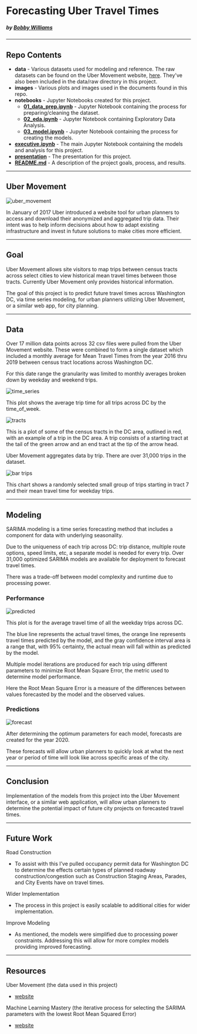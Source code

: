 # Forecasting Uber Travel Times

#####    by <b>[Bobby Williams](https://github.com/bobbyiestofjos)</b>

---

## Repo Contents

- <b>data</b> - Various datasets used for modeling and reference. The raw datasets can be found on the Uber Movement website, [here](https://movement.uber.com/explore/washington_DC/travel-times/query?si=186&ti=&ag=censustracts&dt[tpb]=ALL_DAY&dt[dr][sd]=2020-03-01&dt[dr][ed]=2020-03-31&dt[wd;]=1,2,3,4,5,6,7&cd=&sa;=&sdn=&lang=en-US). They've also been included in the data/raw directory in this project.
- <b>images</b> - Various plots and images used in the documents found in this repo.
- <b>notebooks</b> - Jupyter Notebooks created for this project.
    - <b>[01_data_prep.ipynb](notebooks/01_data_prep.ipynb)</b> - Jupyter Notebook containing the process for preparing/cleaning the dataset.
    - <b>[02_eda.ipynb](notebooks/02_eda.ipynb)</b> - Jupyter Notebook containing Exploratory Data Analysis.
    - <b>[03_model.ipynb](notebooks/03_model.ipynb)</b> - Jupyter Notebook containing the process for creating the models.
- <b>[executive.ipynb](executive.ipynb)</b> - The main Jupyter Notebook containing the models and analysis for this project.
- <b>[presentation](presentation.pdf)</b> - The presentation for this project.
- <b>[README.md](README.md)</b> - A description of the project goals, process, and results.

---

## Uber Movement

![uber_movement](images/uber_movement.png)

In January of 2017 Uber introduced a website tool for urban planners to access and download their anonymized and aggregated trip data. Their intent was to help inform decisions about how to adapt existing infrastructure and invest in future solutions to make cities more efficient.

---

## Goal

Uber Movement allows site visitors to map trips between census tracts across select cities to view historical mean travel times between those tracts. Currently Uber Movement only provides historical information.

The goal of this project is to predict future travel times across Washington DC, via time series modeling, for urban planners utilizing Uber Movement, or a similar web app, for city planning.

---

## Data

Over 17 million data points across 32 csv files were pulled from the Uber Movement website. These were combined to form a single dataset which included a monthly average for Mean Travel Times from the year 2016 thru 2019 between census tract locations across Washington DC.

For this date range the granularity was limited to monthly averages broken down by weekday and weekend trips.

![time_series](images/ts.png)

This plot shows the average trip time for all trips across DC by the time_of_week.



![tracts](images/tracts.png)

This is a plot of some of the census tracts in the DC area, outlined in red, with an example of a trip in the DC area. A trip consists of a starting tract at the tail of the green arrow and an end tract at the tip of the arrow head.

Uber Movement aggregates data by trip. There are over 31,000 trips in the dataset.

![bar trips](images/bar.png)

This chart shows a randomly selected small group of trips starting in tract 7 and their mean travel time for weekday trips.

---

## Modeling

SARIMA modeling is a time series forecasting method that includes a component for data with underlying seasonality.

Due to the uniqueness of each trip across DC: trip distance, multiple route options, speed limits, etc, a separate model is needed for every trip. Over 31,000 optimized SARIMA models are available for deployment to forecast travel times.

There was a trade-off between model complexity and runtime due to processing power.

### Performance

![predicted](images/predicted.png)

This plot is for the average travel time of all the weekday trips across DC.

The blue line represents the actual travel times, the orange line represents travel times predicted by the model, and the gray confidence interval area is a range that, with 95% certainty, the actual mean will fall within as predicted by the model.

Multiple model iterations are produced for each trip using different parameters to minimize Root Mean Square Error, the metric used to determine model performance.

Here the Root Mean Square Error is a measure of the differences between values forecasted by the model and the observed values.

### Predictions

![forecast](images/forecast.png)

After determining the optimum parameters for each model, forecasts are created for the year 2020.

These forecasts will allow urban planners to quickly look at what the next year or period of time will look like across specific areas of the city.

---

## Conclusion

Implementation of the models from this project into the Uber Movement interface, or a similar web application, will allow urban planners to determine the potential impact of future city projects on forecasted travel times.

---

## Future Work

Road Construction  
- To assist with this I’ve pulled occupancy permit data for Washington DC to determine the effects certain types of planned roadway construction/congestion such as Construction Staging Areas, Parades, and City Events have on travel times.

Wider Implementation  
- The process in this project is easily scalable to additional cities for wider implementation.

Improve Modeling  
- As mentioned, the models were simplified due to processing power constraints. Addressing this will allow for more complex models providing improved forecasting.

---

## Resources

Uber Movement (the data used in this project)
- [website](https://movement.uber.com/explore/washington_DC/travel-times/query?si=186&ti=&ag=censustracts&dt[tpb]=ALL_DAY&dt[dr][sd]=2020-03-01&dt[dr][ed]=2020-03-31&dt[wd;]=1,2,3,4,5,6,7&cd=&sa;=&sdn=&lang=en-US)

Machine Learning Mastery (the iterative process for selecting the SARIMA parameters with the lowest Root Mean Squared Error)
- [website](https://machinelearningmastery.com/how-to-grid-search-sarima-model-hyperparameters-for-time-series-forecasting-in-python/)